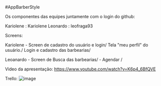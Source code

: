 #AppBarberStyle

 Os componentes das equipes juntamente com o login do github:
 
 Kariolene   : Kariolene
 Leonardo    : leofraga93

 
Screens:

Kariolene - Screen de cadastro do usuário e login/
            Tela "meu perfil" do usuário./
            Login e cadastro das barbearias/
            
Leoanardo - Screen de Busca das barbearias/
          - Agendar /
          


Video da apresentação:
https://www.youtube.com/watch?v=K6p4_6BfQVE

Trello:
![image](https://user-images.githubusercontent.com/38690364/116765666-9f09bb80-a9fc-11eb-8bb4-f8af25c7f390.png)



